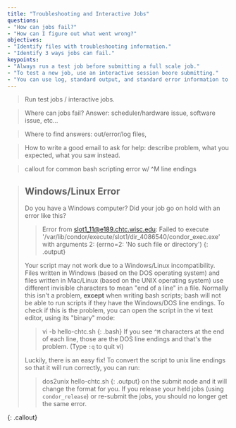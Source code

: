 ```yaml
---
title: "Troubleshooting and Interactive Jobs"
questions:
- "How can jobs fail?"  
- "How can I figure out what went wrong?"
objectives:
- "Identify files with troubleshooting information."
- "Identify 3 ways jobs can fail."  
keypoints: 
- "Always run a test job before submitting a full scale job."  
- "To test a new job, use an interactive session beore submitting."  
- "You can use log, standard output, and standard error information to determine why jobs fail." 
---
```


> Run test jobs / interactive jobs.  

> Where can jobs fail?  Answer: scheduler/hardware issue, software issue, etc...

> Where to find answers: out/error/log files, 

> How to write a good email to ask for help: describe problem, what you 
> expected, what you saw instead.  

> callout for common bash scripting error w/ ^M line endings

> ## Windows/Linux Error
> 
> Do you have a Windows computer? Did your job go on hold with an error like this?  
> 
> > Error from slot1_11@e189.chtc.wisc.edu: Failed to execute 
> > '/var/lib/condor/execute/slot1/dir_4086540/condor_exec.exe' with 
> > arguments 2: (errno=2: 'No such file or directory')
> {: .output}
> 
> Your script may not work due to a Windows/Linux incompatibility. Files 
> written in Windows (based on the DOS operating system) and files written 
> in Mac/Linux (based on the UNIX operating system) use different invisible 
> characters to mean "end of a line" in a file. Normally this isn't a problem, 
> **except** when writing bash scripts; bash will not be able to run scripts 
> if they have the Windows/DOS line endings. 
> To check if this is the problem, you can open the script in 
> the vi text editor, using its "binary" mode:
> > vi -b hello-chtc.sh
> {: .bash}
> If you see `^M` characters at the end of each line, those 
> are the DOS line endings and that's the problem. 
> (Type `:q` to quit vi)
>
> Luckily, there is an easy fix!  To convert the script to 
> unix line endings so that it will run correctly, you can run: 
> > dos2unix hello-chtc.sh
> {: .output}
> on the submit node and it will change the format for you.  If you 
> release your held jobs (using `condor_release`) or 
> re-submit the jobs, you should no longer get the same error.  

{: .callout}
